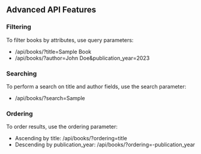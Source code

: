 ## Advanced API Features

### Filtering
To filter books by attributes, use query parameters:
- /api/books/?title=Sample Book
- /api/books/?author=John Doe&publication_year=2023

### Searching
To perform a search on title and author fields, use the search parameter:
- /api/books/?search=Sample

### Ordering
To order results, use the ordering parameter:
- Ascending by title: /api/books/?ordering=title
- Descending by publication_year: /api/books/?ordering=-publication_year
